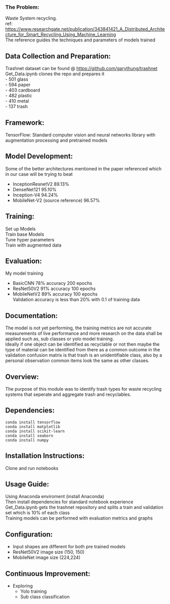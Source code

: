 ### The Problem:
Waste System recycling. <br />
ref: https://www.researchgate.net/publication/343841421_A_Distributed_Architecture_for_Smart_Recycling_Using_Machine_Learning <br />
The reference guides the techniques and parameters of models trained

## Data Collection and Preparation: 
Trashnet dataset can be found @ https://github.com/garythung/trashnet <br />
Get_Data.ipynb clones the repo and prepares it    <br />
    - 501 glass <br />
    - 594 paper <br />
    - 403 cardboard <br />
    - 482 plastic <br />
    - 410 metal <br />
    - 137 trash <br />

## Framework: 
TensorFlow: Standard computer vision and neural networks library with augmentation processing and pretrained models 

## Model Development: 
Some of the better architectures mentioned in the paper referenced which in our case will be trying to beat <br />    
- InceptionResnetV2 89.13% <br />
- DenseNet121 95.10% <br />
- Inception-V4 94.24% <br />
- MobileNet-V2 (source reference) 96.57% <br />

## Training: 
Set up Models <br />
Train base Models <br />
Tune hyper parameters <br />
Train with augmented data <br />

## Evaluation:
My model training  <br />
- BasicCNN 78% accuracy 200 epochs <br />
- ResNet50V2 91% accuracy 100 epochs <br />
- MobileNetV2 89% accuracy 100 epochs  <br />
Validation accuracy is less than 20% with 0.1 of training data

## Documentation: 
The model is not yet performing, the training metrics are not accurate measurements of live performance and more research on the data shall be applied such as, sub classes or yolo model training.  <br />
Ideally if one object can be identified as recyclable or not then maybe the type of material can be identified from there as a common outcome in the validation confusion matrix is that trash is an unidentifiable class, also by a personal observation common items look the same as other classes.   

## Overview: 
The purpose of this module was to identify trash types for waste recycling systems that seperate and aggregate trash and recyclables.    

## Dependencies: 
    conda install tensorflow
    conda install matplotlib
    conda install scikit-learn
    conda install seaborn 
    conda install numpy


## Installation Instructions: 
Clone and run notebooks

## Usage Guide: 
Using Anaconda enviroment (install Anaconda) <br />
Then install dependencies for standard notebook experience <br />
Get_Data.ipynb gets the trashnet repository and splits a train and validation set which is 10% of each class <br />
Training models can be performed with evaluation metrics and graphs <br />
    

## Configuration: 
- Input shapes are different for both pre trained models <br />
- ResNet50V2 image size (150, 150) <br />
- MobileNet image size (224,224) <br />

## Continuous Improvement: 
- Exploring  <br />
    - Yolo training <br />
    - Sub class classification <br />
